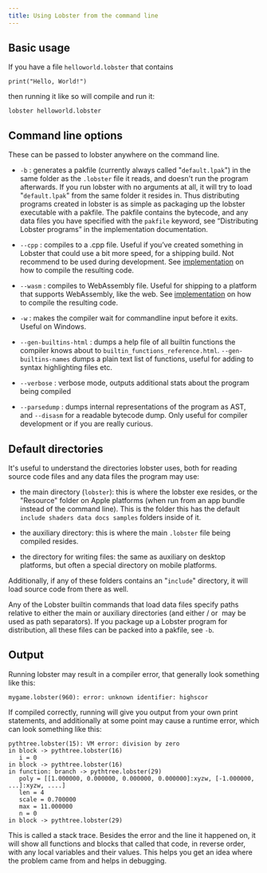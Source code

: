 ```yaml
---
title: Using Lobster from the command line
---
```


Basic usage
-----------

If you have a file `helloworld.lobster` that contains

~~~~~~~~~~~~~~~~~~~~~~~~~~~~~~~~~~~~~~~~~~~~~~~~~~~~~~~~~~~~~~~~~~~~~~~~~~~~~~~~
print("Hello, World!")
~~~~~~~~~~~~~~~~~~~~~~~~~~~~~~~~~~~~~~~~~~~~~~~~~~~~~~~~~~~~~~~~~~~~~~~~~~~~~~~~

then running it like so will compile and run it:

~~~~~~~~~~~~~~~~~~~~~~~~~~~~~~~~~~~~~~~~~~~~~~~~~~~~~~~~~~~~~~~~~~~~~~~~~~~~~~~~
lobster helloworld.lobster
~~~~~~~~~~~~~~~~~~~~~~~~~~~~~~~~~~~~~~~~~~~~~~~~~~~~~~~~~~~~~~~~~~~~~~~~~~~~~~~~

Command line options
--------------------

These can be passed to lobster anywhere on the command line.

-   `-b` : generates a pakfile (currently always called "`default.lpak`") in the
    same folder as the `.lobster` file it reads, and doesn't run the program
    afterwards. If you run lobster with no arguments at all, it will try to load
    "`default.lpak`" from the same folder it resides in. Thus distributing
    programs created in lobster is as simple as packaging up the lobster
    executable with a pakfile. The pakfile contains the bytecode, and any data
    files you have specified with the `pakfile` keyword, see “Distributing
    Lobster programs” in the implementation documentation.

-   `--cpp` : compiles to a .cpp file. Useful if you’ve created something in
    Lobster that could use a bit more speed, for a shipping build. Not recommend
    to be used during development. See [implementation](implementation.html) on
    how to compile the resulting code.

-   `--wasm` : compiles to WebAssembly file. Useful for shipping to a platform
    that supports WebAssembly, like the web.
    See [implementation](implementation.html) on how to compile the resulting
    code.

-   `-w` : makes the compiler wait for commandline input before it exits. Useful
    on Windows.

-   `--gen-builtins-html` : dumps a help file of all builtin functions the
    compiler knows about to `builtin_functions_reference.html`.
    `--gen-builtins-names` dumps a plain text list of functions, useful for
    adding to syntax highlighting files etc.

-   `--verbose` : verbose mode, outputs additional stats about the program being
    compiled

-   `--parsedump` : dumps internal representations of the program as AST, and
    `--disasm` for a readable bytecode dump. Only useful for compiler
    development or if you are really curious.

Default directories
-------------------

It's useful to understand the directories lobster uses, both for reading source
code files and any data files the program may use:

-   the main directory (`lobster`): this is where the lobster exe resides, or
    the "Resource" folder on Apple platforms (when run from an app bundle
    instead of the command line). This is the folder this has the default
    `include shaders data docs samples` folders inside of it.

-   the auxiliary directory: this is where the main `.lobster` file being
    compiled resides.

-   the directory for writing files: the same as auxiliary on desktop platforms,
    but often a special directory on mobile platforms.

Additionally, if any of these folders contains an "`include`" directory, it will
load source code from there as well.

Any of the Lobster builtin commands that load data files specify paths relative
to either the main or auxiliary directories (and either / or  may be used as
path separators). If you package up a Lobster program for distribution, all
these files can be packed into a pakfile, see `-b`.

Output
------

Running lobster may result in a compiler error, that generally look something
like this:

~~~~~~~~~~~~~~~~~~~~~~~~~~~~~~~~~~~~~~~~~~~~~~~~~~~~~~~~~~~~~~~~~~~~~~~~~~~~~~~~
mygame.lobster(960): error: unknown identifier: highscor
~~~~~~~~~~~~~~~~~~~~~~~~~~~~~~~~~~~~~~~~~~~~~~~~~~~~~~~~~~~~~~~~~~~~~~~~~~~~~~~~

If compiled correctly, running will give you output from your own print
statements, and additionally at some point may cause a runtime error, which can
look something like this:

~~~~~~~~~~~~~~~~~~~~~~~~~~~~~~~~~~~~~~~~~~~~~~~~~~~~~~~~~~~~~~~~~~~~~~~~~~~~~~~~
pythtree.lobster(15): VM error: division by zero
in block -> pythtree.lobster(16)
   i = 0
in block -> pythtree.lobster(16)
in function: branch -> pythtree.lobster(29)
   poly = [[1.000000, 0.000000, 0.000000, 0.000000]:xyzw, [-1.000000, ...]:xyzw, ....]
   len = 4
   scale = 0.700000
   max = 11.000000
   n = 0
in block -> pythtree.lobster(29)
~~~~~~~~~~~~~~~~~~~~~~~~~~~~~~~~~~~~~~~~~~~~~~~~~~~~~~~~~~~~~~~~~~~~~~~~~~~~~~~~

This is called a stack trace. Besides the error and the line it happened on, it
will show all functions and blocks that called that code, in reverse order, with
any local variables and their values. This helps you get an idea where the
problem came from and helps in debugging.
